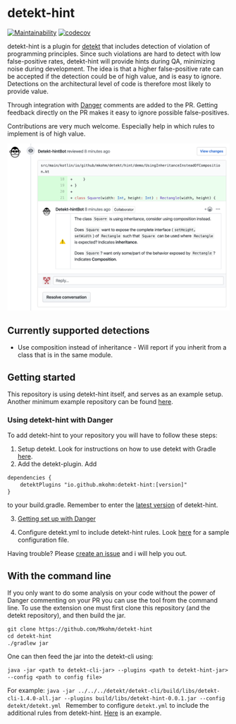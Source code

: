 # detekt-hint
[![Maintainability](https://api.codeclimate.com/v1/badges/307995daba5f21506f4d/maintainability)](https://codeclimate.com/github/Mkohm/detekt-hint/maintainability) [![codecov](https://codecov.io/gh/Mkohm/detekt-hint/branch/master/graph/badge.svg)](https://codecov.io/gh/Mkohm/detekt-hint)

detekt-hint is a plugin for [detekt](https://github.com/arturbosch/detekt) that includes detection of violation of programming principles. Since such violations are hard to detect with low false-positive rates, detekt-hint will provide hints during QA, minimizing noise during development. The idea is that a higher false-positive rate can be accepted if the detection could be of high value, and is easy to ignore. Detections on the architectural level of code is therefore most likely to provide value.

Through integration with [Danger](https://github.com/danger/danger) comments are added to the PR. Getting feedback directly on the PR makes it easy to ignore possible false-positives.

Contributions are very much welcome. Especially help in which rules to implement is of high value.

![demo](demo.png)
## Currently supported detections
- Use composition instead of inheritance - Will report if you inherit from a class that is in the same module.

## Getting started
This repository is using detekt-hint itself, and serves as an example setup. Another minimum example repository can be found [here](https://github.com/Mkohm/detekt-hint-sample).

### Using detekt-hint with Danger
To add detekt-hint to your repository you will have to follow these steps:
1. Setup detekt. Look for instructions on how to use detekt with Gradle [here](https://github.com/arturbosch/detekt#with-gradle).
2. Add the detekt-plugin. Add
```
dependencies {
    detektPlugins "io.github.mkohm:detekt-hint:[version]"
}
```
to your build.gradle. Remember to enter the [latest version](https://mvnrepository.com/artifact/io.github.mkohm/detekt-hint) of detekt-hint.

3. [Getting set up with Danger](https://danger.systems/guides/getting_started.html) 

4. Configure detekt.yml to include detekt-hint rules. Look [here](https://github.com/Mkohm/detekt-hint/blob/master/config/detekt.yml) for a sample configuration file.

Having trouble? Please [create an issue](https://github.com/Mkohm/detekt-hint/issues/new) and i will help you out.

## With the command line
If you only want to do some analysis on your code without the power of Danger commenting on your PR you can use the tool from the command line.
To use the extension one must first clone this repository (and the detekt repository), and then build the jar.
```
git clone https://github.com/Mkohm/detekt-hint
cd detekt-hint
./gradlew jar
```

One can then feed the jar into the detekt-cli using: 
```
java -jar <path to detekt-cli-jar> --plugins <path to detekt-hint-jar> --config <path to config file>
```
For example: `java -jar ../../../detekt/detekt-cli/build/libs/detekt-cli-1.4.0-all.jar --plugins build/libs/detekt-hint-0.0.1.jar --config detekt/detekt.yml
`
Remember to configure `detekt.yml` to include the additional rules from detekt-hint. [Here](https://github.com/Mkohm/detekt-hint/blob/master/config/detekt.yml) is an example.
